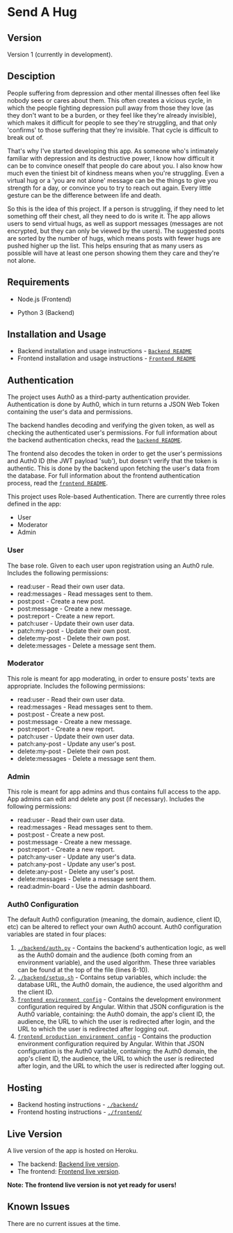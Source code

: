 # Send A Hug

## Version

Version 1 (currently in development).

## Desciption

People suffering from depression and other mental illnesses often feel like nobody sees or cares about them. This often creates a vicious cycle, in which the people fighting depression pull away from those they love (as they don't want to be a burden, or they feel like they're already invisible), which makes it difficult for people to see they're struggling, and that only 'confirms' to those suffering that they're invisible. That cycle is difficult to break out of.

That's why I've started developing this app. As someone who's intimately familiar with depression and its destructive power, I know how difficult it can be to convince oneself that people do care about you. I also know how much even the tiniest bit of kindness means when you're struggling. Even a virtual hug or a 'you are not alone' message can be the things to give you strength for a day, or convince you to try to reach out again. Every little gesture can be the difference between life and death.

So this is the idea of this project. If a person is struggling, if they need to let something off their chest, all they need to do is write it. The app allows users to send virtual hugs, as well as support messages (messages are not encrypted, but they can only be viewed by the users). The suggested posts are sorted by the number of hugs, which means posts with fewer hugs are pushed higher up the list. This helps ensuring that as many users as possible will have at least one person showing them they care and they're not alone.

## Requirements

- Node.js (Frontend)

- Python 3 (Backend)

## Installation and Usage

- Backend installation and usage instructions - [`Backend README`](https://github.com/sendahug/send-hug-backend/blob/Dev/README.md)
- Frontend installation and usage instructions - [`Frontend README`](https://github.com/sendahug/send-hug-frontend/blob/Dev/README.md)

## Authentication

The project uses Auth0 as a third-party authentication provider. Authentication is done by Auth0, which in turn returns a JSON Web Token containing the user's data and permissions.

The backend handles decoding and verifying the given token, as well as checking the authenticated user's permissions. For full information about the backend authentication checks, read the [`backend README`](https://github.com/sendahug/send-hug-backend/blob/Dev/README.md).

The frontend also decodes the token in order to get the user's permissions and Auth0 ID (the JWT payload 'sub'), but doesn't verify that the token is authentic. This is done by the backend upon fetching the user's data from the database. For full information about the frontend authentication process, read the [`frontend README`](https://github.com/sendahug/send-hug-frontend/blob/Dev/README.md).

This project uses Role-based Authentication. There are currently three roles defined in the app:

  - User
  - Moderator
  - Admin

### User

The base role. Given to each user upon registration using an Auth0 rule. Includes the following permissions:

  - read:user - Read their own user data.
  - read:messages - Read messages sent to them.
  - post:post - Create a new post.
  - post:message - Create a new message.
  - post:report - Create a new report.
  - patch:user - Update their own user data.
  - patch:my-post - Update their own post.
  - delete:my-post - Delete their own post.
  - delete:messages - Delete a message sent them.

### Moderator

This role is meant for app moderating, in order to ensure posts' texts are appropriate. Includes the following permissions:

  - read:user - Read their own user data.
  - read:messages - Read messages sent to them.
  - post:post - Create a new post.
  - post:message - Create a new message.
  - post:report - Create a new report.
  - patch:user - Update their own user data.
  - patch:any-post - Update any user's post.
  - delete:my-post - Delete their own post.
  - delete:messages - Delete a message sent them.

### Admin

This role is meant for app admins and thus contains full access to the app. App admins can edit and delete any post (if necessary). Includes the following permissions:

  - read:user - Read their own user data.
  - read:messages - Read messages sent to them.
  - post:post - Create a new post.
  - post:message - Create a new message.
  - post:report - Create a new report.
  - patch:any-user - Update any user's data.
  - patch:any-post - Update any user's post.
  - delete:any-post - Delete any user's post.
  - delete:messages - Delete a message sent them.
  - read:admin-board - Use the admin dashboard.

### Auth0 Configuration

The default Auth0 configuration (meaning, the domain, audience, client ID, etc) can be altered to reflect your own Auth0 account. Auth0 configuration variables are stated in four places:

1. [`./backend/auth.py`](https://github.com/sendahug/send-hug-backend/blob/master/auth.py) - Contains the backend's authentication logic, as well as the Auth0 domain and the audience (both coming from an environment variable), and the used algorithm. These three variables can be found at the top of the file (lines 8-10).
2. [`./backend/setup.sh`](https://github.com/sendahug/send-hug-backend/blob/master/setup.sh) - Contains setup variables, which include: the database URL, the Auth0 domain, the audience, the used algorithm and the client ID.
3. [`frontend environment config`](https://github.com/sendahug/send-hug-frontend/blob/Dev/src/environments/environment.ts) - Contains the development environment configuration required by Angular. Within that JSON configuration is the Auth0 variable, containing: the Auth0 domain, the app's client ID, the audience, the URL to which the user is redirected after login, and the URL to which the user is redirected after logging out.
4. [`frontend production environment config`](https://github.com/sendahug/send-hug-frontend/blob/Dev/src/environments/environment.prod.ts) - Contains the production environment configuration required by Angular. Within that JSON configuration is the Auth0 variable, containing: the Auth0 domain, the app's client ID, the audience, the URL to which the user is redirected after login, and the URL to which the user is redirected after logging out.

## Hosting

- Backend hosting instructions - [`./backend/`](https://github.com/sendahug/send-hug-backend/blob/Dev/README.md#hosting)
- Frontend hosting instructions - [`./frontend/`](https://github.com/sendahug/send-hug-frontend/blob/Dev/README.md#hosting)

## Live Version

A live version of the app is hosted on Heroku.

- The backend: [Backend live version](https://send-hug-server.herokuapp.com/).
- The frontend: [Frontend live version](https://send-hug.herokuapp.com/).

**Note: The frontend live version is not yet ready for users!**

## Known Issues

There are no current issues at the time.
